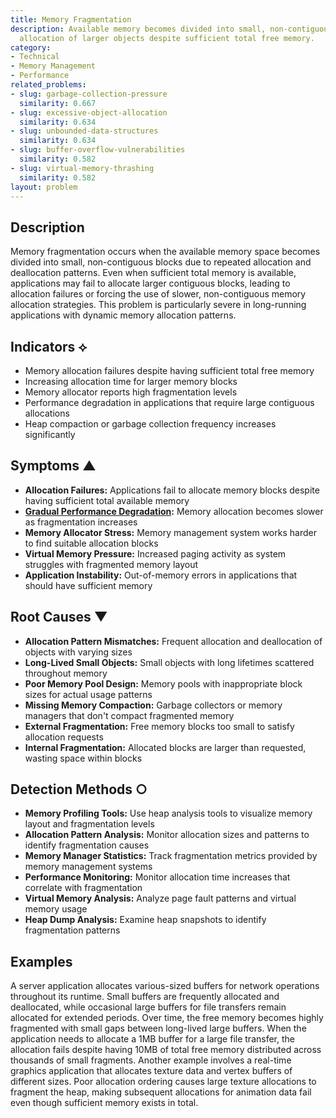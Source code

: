 ```yaml
---
title: Memory Fragmentation
description: Available memory becomes divided into small, non-contiguous blocks, preventing
  allocation of larger objects despite sufficient total free memory.
category:
- Technical
- Memory Management
- Performance
related_problems:
- slug: garbage-collection-pressure
  similarity: 0.667
- slug: excessive-object-allocation
  similarity: 0.634
- slug: unbounded-data-structures
  similarity: 0.634
- slug: buffer-overflow-vulnerabilities
  similarity: 0.582
- slug: virtual-memory-thrashing
  similarity: 0.582
layout: problem
---
```


## Description

Memory fragmentation occurs when the available memory space becomes divided into small, non-contiguous blocks due to repeated allocation and deallocation patterns. Even when sufficient total memory is available, applications may fail to allocate larger contiguous blocks, leading to allocation failures or forcing the use of slower, non-contiguous memory allocation strategies. This problem is particularly severe in long-running applications with dynamic memory allocation patterns.

## Indicators ⟡

- Memory allocation failures despite having sufficient total free memory
- Increasing allocation time for larger memory blocks
- Memory allocator reports high fragmentation levels
- Performance degradation in applications that require large contiguous allocations
- Heap compaction or garbage collection frequency increases significantly

## Symptoms ▲

- **Allocation Failures:** Applications fail to allocate memory blocks despite having sufficient total available memory
- **[Gradual Performance Degradation](gradual-performance-degradation.md):** Memory allocation becomes slower as fragmentation increases
- **Memory Allocator Stress:** Memory management system works harder to find suitable allocation blocks
- **Virtual Memory Pressure:** Increased paging activity as system struggles with fragmented memory layout
- **Application Instability:** Out-of-memory errors in applications that should have sufficient memory

## Root Causes ▼

- **Allocation Pattern Mismatches:** Frequent allocation and deallocation of objects with varying sizes
- **Long-Lived Small Objects:** Small objects with long lifetimes scattered throughout memory
- **Poor Memory Pool Design:** Memory pools with inappropriate block sizes for actual usage patterns
- **Missing Memory Compaction:** Garbage collectors or memory managers that don't compact fragmented memory
- **External Fragmentation:** Free memory blocks too small to satisfy allocation requests
- **Internal Fragmentation:** Allocated blocks are larger than requested, wasting space within blocks

## Detection Methods ○

- **Memory Profiling Tools:** Use heap analysis tools to visualize memory layout and fragmentation levels
- **Allocation Pattern Analysis:** Monitor allocation sizes and patterns to identify fragmentation causes
- **Memory Manager Statistics:** Track fragmentation metrics provided by memory management systems
- **Performance Monitoring:** Monitor allocation time increases that correlate with fragmentation
- **Virtual Memory Analysis:** Analyze page fault patterns and virtual memory usage
- **Heap Dump Analysis:** Examine heap snapshots to identify fragmentation patterns

## Examples

A server application allocates various-sized buffers for network operations throughout its runtime. Small buffers are frequently allocated and deallocated, while occasional large buffers for file transfers remain allocated for extended periods. Over time, the free memory becomes highly fragmented with small gaps between long-lived large buffers. When the application needs to allocate a 1MB buffer for a large file transfer, the allocation fails despite having 10MB of total free memory distributed across thousands of small fragments. Another example involves a real-time graphics application that allocates texture data and vertex buffers of different sizes. Poor allocation ordering causes large texture allocations to fragment the heap, making subsequent allocations for animation data fail even though sufficient memory exists in total.
